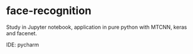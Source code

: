 # face-recognition

Study in Jupyter notebook, application in pure python with MTCNN, keras and facenet.

IDE: pycharm
